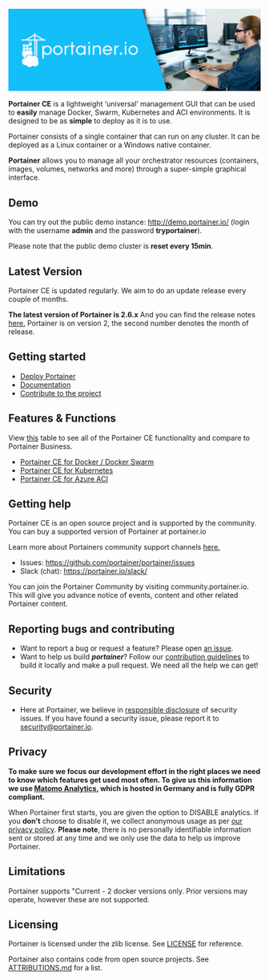 <p align="center">
  <img title="portainer" src='https://github.com/portainer/portainer/blob/develop/app/assets/images/portainer-github-banner.png?raw=true' />
</p>

**Portainer CE** is a lightweight ‘universal’ management GUI that can be used to **easily** manage Docker, Swarm, Kubernetes and ACI environments. It is designed to be as **simple** to deploy as it is to use.

Portainer consists of a single container that can run on any cluster. It can be deployed as a Linux container or a Windows native container.

**Portainer** allows you to manage all your orchestrator resources (containers, images, volumes, networks and more) through a super-simple graphical interface.

## Demo

You can try out the public demo instance: http://demo.portainer.io/ (login with the username **admin** and the password **tryportainer**).

Please note that the public demo cluster is **reset every 15min**.

## Latest Version

Portainer CE is updated regularly. We aim to do an update release every couple of months.

**The latest version of Portainer is 2.6.x** And you can find the release notes [here.](https://www.portainer.io/blog/new-portainer-ce-2.6.0-release)
Portainer is on version 2, the second number denotes the month of release.

## Getting started

- [Deploy Portainer](https://documentation.portainer.io/quickstart/)
- [Documentation](https://documentation.portainer.io)
- [Contribute to the project](https://documentation.portainer.io/contributing/instructions/)

## Features & Functions

View [this](https://www.portainer.io/products) table to see all of the Portainer CE functionality and compare to Portainer Business.

- [Portainer CE for Docker / Docker Swarm](https://www.portainer.io/solutions/docker)
- [Portainer CE for Kubernetes](https://www.portainer.io/solutions/kubernetes-ui)
- [Portainer CE for Azure ACI](https://www.portainer.io/solutions/serverless-containers)

## Getting help

Portainer CE is an open source project and is supported by the community. You can buy a supported version of Portainer at portainer.io

Learn more about Portainers community support channels [here.](https://www.portainer.io/help_about)

- Issues: https://github.com/portainer/portainer/issues
- Slack (chat): https://portainer.io/slack/

You can join the Portainer Community by visiting community.portainer.io. This will give you advance notice of events, content and other related Portainer content.

## Reporting bugs and contributing

- Want to report a bug or request a feature? Please open [an issue](https://github.com/portainer/portainer/issues/new).
- Want to help us build **_portainer_**? Follow our [contribution guidelines](https://documentation.portainer.io/contributing/instructions/) to build it locally and make a pull request. We need all the help we can get!

## Security

- Here at Portainer, we believe in [responsible disclosure](https://en.wikipedia.org/wiki/Responsible_disclosure) of security issues. If you have found a security issue, please report it to <security@portainer.io>.

## Privacy

**To make sure we focus our development effort in the right places we need to know which features get used most often. To give us this information we use [Matomo Analytics](https://matomo.org/), which is hosted in Germany and is fully GDPR compliant.**

When Portainer first starts, you are given the option to DISABLE analytics. If you **don't** choose to disable it, we collect anonymous usage as per [our privacy policy](https://www.portainer.io/documentation/in-app-analytics-and-privacy-policy/). **Please note**, there is no personally identifiable information sent or stored at any time and we only use the data to help us improve Portainer.

## Limitations

Portainer supports "Current - 2 docker versions only. Prior versions may operate, however these are not supported.

## Licensing

Portainer is licensed under the zlib license. See [LICENSE](./LICENSE) for reference.

Portainer also contains code from open source projects. See [ATTRIBUTIONS.md](./ATTRIBUTIONS.md) for a list.
